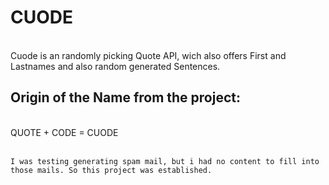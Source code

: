 # CUODE
<br>
Cuode is an randomly picking Quote API, wich also offers First and Lastnames and also random generated Sentences.
<br>

## Origin of the Name from the project:
<br>
QUOTE + CODE = CUODE
<br>
<br>

```I was testing generating spam mail, but i had no content to fill into those mails. So this project was established.```
